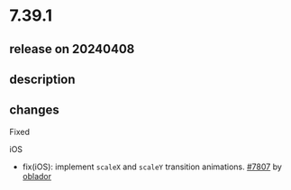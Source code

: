 # 7.39.1

## release on 20240408

## description

## changes

Fixed

iOS

* fix(iOS): implement <code>scaleX</code> and <code>scaleY</code> transition animations. <a href="https://github.com/wix/react-native-navigation/pull/7807" data-hovercard-type="pull_request" data-hovercard-url="/wix/react-native-navigation/pull/7807/hovercard">#7807</a> by <a href="https://github.com/oblador">oblador</a>

